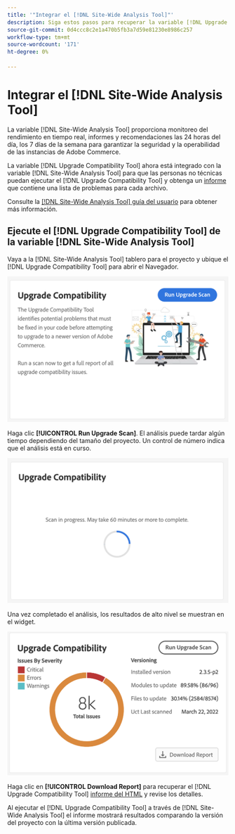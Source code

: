 ```yaml
---
title: '"Integrar el [!DNL Site-Wide Analysis Tool]"'
description: Siga estos pasos para recuperar la variable [!DNL Upgrade Compatibility Tool] informe de [!DNL Site-Wide Analysis Tool] tablero del proyecto de Adobe Commerce.
source-git-commit: 0d4ccc8c2e1a470b5fb3a7d59e81230e8986c257
workflow-type: tm+mt
source-wordcount: '171'
ht-degree: 0%

---
```



# Integrar el [!DNL Site-Wide Analysis Tool]

La variable [!DNL Site-Wide Analysis Tool] proporciona monitoreo del rendimiento en tiempo real, informes y recomendaciones las 24 horas del día, los 7 días de la semana para garantizar la seguridad y la operabilidad de las instancias de Adobe Commerce.

La variable [!DNL Upgrade Compatibility Tool] ahora está integrado con la variable [!DNL Site-Wide Analysis Tool] para que las personas no técnicas puedan ejecutar el [!DNL Upgrade Compatibility Tool] y obtenga un [informe](../upgrade-compatibility-tool/reports.md) que contiene una lista de problemas para cada archivo.

Consulte la [[!DNL Site-Wide Analysis Tool] guía del usuario](https://docs.magento.com/user-guide/reports/site-wide-analysis-tool.html) para obtener más información.

## Ejecute el [!DNL Upgrade Compatibility Tool] de la variable [!DNL Site-Wide Analysis Tool]

Vaya a la [!DNL Site-Wide Analysis Tool] tablero para el proyecto y ubique el [!DNL Upgrade Compatibility Tool] para abrir el Navegador.

![Widget SWAT de UCT: inicial](../../assets/upgrade-guide/uct-swat-initial.png)

Haga clic **[!UICONTROL Run Upgrade Scan]**. El análisis puede tardar algún tiempo dependiendo del tamaño del proyecto. Un control de número indica que el análisis está en curso.

![Widget SWAT de UCT: en curso](../../assets/upgrade-guide/uct-swat-progress.png)

Una vez completado el análisis, los resultados de alto nivel se muestran en el widget.

![Widget SWAT de UCT: resultados](../../assets/upgrade-guide/uct-swat-results.png)

Haga clic en **[!UICONTROL Download Report]** para recuperar el [!DNL Upgrade Compatibility Tool] [informe del HTML](../upgrade-compatibility-tool/reports.md#html-report) y revise los detalles.

Al ejecutar el [!DNL Upgrade Compatibility Tool] a través de [!DNL Site-Wide Analysis Tool] el informe mostrará resultados comparando la versión del proyecto con la última versión publicada.
